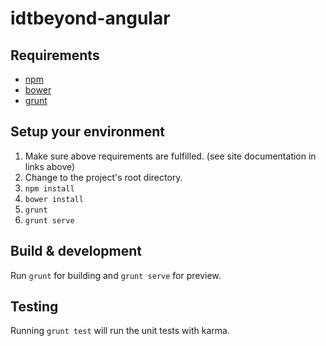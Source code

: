 # idtbeyond-angular

## Requirements

- [npm](https://www.npmjs.com/)
- [bower](http://bower.io/#install-bower)
- [grunt](http://gruntjs.com/getting-started)

## Setup your environment

1. Make sure above requirements are fulfilled. (see site documentation in links above)
2. Change to the project's root directory.
3. `npm install`
4. `bower install`
5. `grunt`
6. `grunt serve`

## Build & development

Run `grunt` for building and `grunt serve` for preview.

## Testing

Running `grunt test` will run the unit tests with karma.

